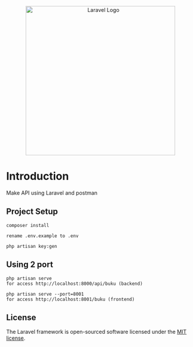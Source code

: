 <p align="center"><a href="https://laravel.com" target="_blank"><img src="https://raw.githubusercontent.com/laravel/art/master/logo-lockup/5%20SVG/2%20CMYK/1%20Full%20Color/laravel-logolockup-cmyk-red.svg" width="400" alt="Laravel Logo"></a></p>

<h1>Introduction</h1>
Make API using Laravel and postman

## Project Setup

```
composer install
```

```
rename .env.example to .env
```

```
php artisan key:gen
```

<h2>Using 2 port</h2>

```
php artisan serve
for access http://localhost:8000/api/buku (backend)

```

```
php artisan serve --port=8001
for access http://localhost:8001/buku (frontend)
```





## License

The Laravel framework is open-sourced software licensed under the [MIT license](https://opensource.org/licenses/MIT).